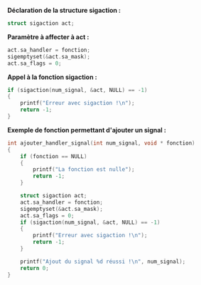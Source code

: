 **Déclaration de la structure sigaction :**
```c
struct sigaction act;
```

**Paramètre à affecter à act :**
```c
act.sa_handler = fonction;
sigemptyset(&act.sa_mask);
act.sa_flags = 0;
```

**Appel à la fonction sigaction :**
```c
if (sigaction(num_signal, &act, NULL) == -1)
{
	printf("Erreur avec sigaction !\n");
	return -1;
}
```

**Exemple de fonction permettant d'ajouter un signal :**
```c
int ajouter_handler_signal(int num_signal, void * fonction)
{
	if (fonction == NULL)
    {
        printf("La fonction est nulle");
        return -1;
    }

    struct sigaction act;
    act.sa_handler = fonction;
    sigemptyset(&act.sa_mask);
    act.sa_flags = 0;
    if (sigaction(num_signal, &act, NULL) == -1)
    {
        printf("Erreur avec sigaction !\n");
        return -1;
    }

	printf("Ajout du signal %d réussi !\n", num_signal);
    return 0;
}
```

